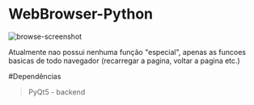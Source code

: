 # WebBrowser-Python
![browse-screenshot](https://media.discordapp.net/attachments/550312377305006112/1161970073662144593/imagem_2023-10-12_071414859.png?ex=653a3bf5&is=6527c6f5&hm=544d4dfa9b27c779fb186086be5a4266372a8f6d7b586a6f6441d6ce0d898614&=&width=902&height=507)

Atualmente nao possui nenhuma função "especial", apenas as funcoes basicas de todo navegador (recarregar a pagina, voltar a pagina etc.)

#Dependências
> PyQt5 - backend
